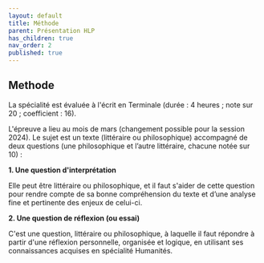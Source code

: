 ```yaml
---
layout: default
title: Méthode
parent: Présentation HLP
has_children: true
nav_order: 2
published: true
---
```

## Methode

La spécialité est évaluée à l'écrit en Terminale (durée : 4 heures ; note sur 20 ; coefficient : 16). 

L'épreuve a lieu au mois de mars (changement possible pour la session 2024). Le sujet est un texte (littéraire ou philosophique) accompagné de deux questions (une philosophique et l’autre littéraire, chacune notée sur 10) :

**1. Une question d'interprétation**

Elle peut être littéraire ou philosophique, et il faut s'aider de cette question pour rendre compte de sa bonne compréhension du texte et d’une analyse fine et pertinente des enjeux de celui-ci.

**2. Une question de réflexion (ou essai)**

C'est une question, littéraire ou philosophique, à laquelle il faut répondre à partir d'une réflexion personnelle, organisée et logique, en utilisant ses connaissances acquises en spécialité Humanités.
